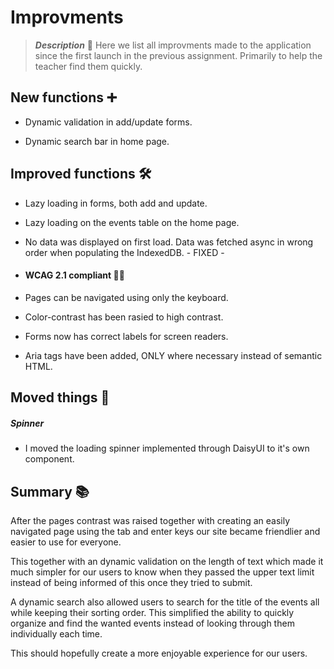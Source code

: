 # Improvments

> **_Description_** 📖 Here we list all improvments made to the application since the first launch in the previous assignment. Primarily to help the teacher find them quickly.

## New functions ➕
- Dynamic validation in add/update forms.

- Dynamic search bar in home page.

## Improved functions 🛠️

- Lazy loading in forms, both add and update.

- Lazy loading on the events table on the home page. 

- No data was displayed on first load. Data was fetched async in wrong order when populating the IndexedDB. - FIXED -



- #### WCAG 2.1 compliant 👨‍🦯
- Pages can be navigated using only the keyboard.
- Color-contrast has been rasied to high contrast. 
- Forms now has correct labels for screen readers. 
- Aria tags have been added, ONLY where necessary instead of semantic HTML.

## Moved things 🚛

##### Spinner
- I moved the loading spinner implemented through DaisyUI to it's own component.

## Summary 📚
After the pages contrast was raised together with creating an easily navigated page using the tab and enter keys our site became friendlier and easier to use for everyone. 

This together with an dynamic validation on the length of text which made it much simpler for our users to know when they passed the upper text limit instead of being informed of this once they tried to submit. 

A dynamic search also allowed users to search for the title of the events all while keeping their sorting order. This simplified the ability to quickly organize and find the wanted events instead of looking through them individually each time. 

This should hopefully create a more enjoyable experience for our users. 
